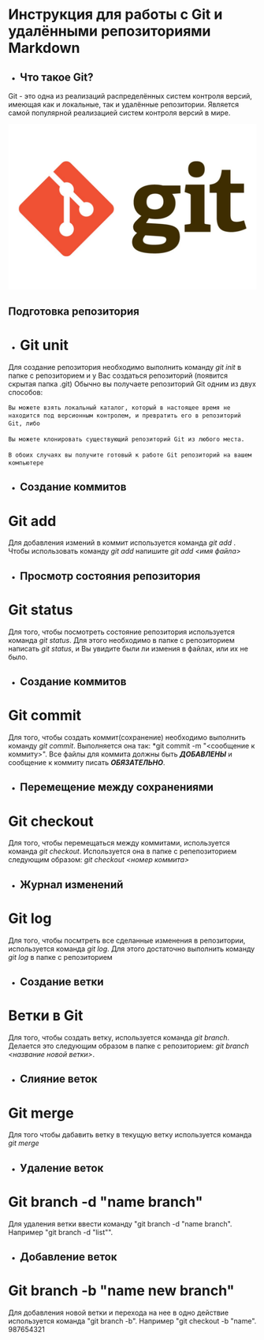 # Инструкция для работы с Git и удалёнными репозиториями Markdown

- ## Что такое Git?
Git - это одна из реализаций распределённых систем контроля версий, имеющая как и локальные, так и удалённые репозитории. Является самой популярной реализацией систем контроля версий в мире.

![Git logo](1.jpg)


## Подготовка репозитория

 - # Git unit
Для создание репозитория необходимо выполнить команду *git init*  в папке с репозиторием и у Вас создаться репозиторий (появится скрытая папка .git)
Обычно вы получаете репозиторий Git одним из двух способов:

    Вы можете взять локальный каталог, который в настоящее время не находится под версионным контролем, и превратить его в репозиторий Git, либо

    Вы можете клонировать существующий репозиторий Git из любого места.

    В обоих случаях вы получите готовый к работе Git репозиторий на вашем компьютере

 - ## Создание коммитов

# Git add
Для добавления измений в коммит используется команда *git add* . Чтобы использовать команду *git add* напишите *git add <имя файла>*
 
 
 - ## Просмотр состояния репозитория
# Git status
Для того, чтобы посмотреть состояние репозитория используется команда *git status*. Для этого необходимо в папке с репозиторием написать *git status*, и Вы увидите были ли измения в файлах, или их не было.

 - ## Создание коммитов
# Git commit
Для того, чтобы создать коммит(сохранение) необходимо выполнить команду *git commit*. Выполняется она так: *git commit -m "<сообщение к коммиту>". Все файлы для коммита должны быть ***ДОБАВЛЕНЫ*** и сообщение к коммиту писать ***ОБЯЗАТЕЛЬНО***.

 - ## Перемещение между сохранениями
# Git checkout
Для того, чтобы перемещаться между коммитами, используется команда *git checkout*. Используется она в папке с репепозиторием следующим образом: *git checkout <номер коммита>*

 - ## Журнал изменений 
# Git log
Для того, чтобы посмтреть все сделанные изменения в репозитории, используется команда *git log*. Для этого достаточно выполнить команду *git log* в папке с репозиторием

 - ## Создание ветки
# Ветки в Git

Для того, чтобы создать ветку, используется команда *git branch*. Делается это следующим образом в папке с репозиторием: *git branch <название новой ветки>*.

 - ## Слияние веток
# Git merge
Для того чтобы дабавить ветку в текущую ветку используется команда *git merge <name branch>*

 - ## Удаление веток
# Git branch -d "name branch" 
Для удаления ветки ввести команду "git branch -d "name branch". Например "git branch -d "list"".

 - ## Добавление веток

# Git branch -b "name new branch"
Для добавления новой ветки и перехода на нее в одно действие используется команда "git branch -b". Например "git checkout -b "name".
987654321
